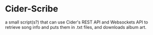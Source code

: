 # Cider-Scribe
a small script(s?) that can use Cider's REST API and Websockets API to retrieve song info and puts them in .txt files, and downloads album art.
